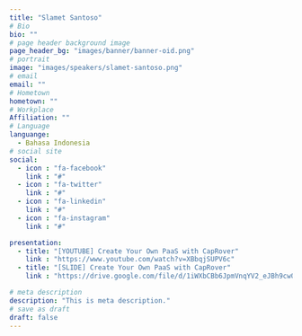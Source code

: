 ```yaml
---
title: "Slamet Santoso"
# Bio
bio: ""
# page header background image
page_header_bg: "images/banner/banner-oid.png"
# portrait
image: "images/speakers/slamet-santoso.png"
# email
email: ""
# Hometown
hometown: ""
# Workplace
Affiliation: ""
# Language
languange:
  - Bahasa Indonesia
# social site
social:
  - icon : "fa-facebook"
    link : "#"
  - icon : "fa-twitter"
    link : "#"
  - icon : "fa-linkedin"
    link : "#"
  - icon : "fa-instagram"
    link : "#"

presentation:
  - title: "[YOUTUBE] Create Your Own PaaS with CapRover"
    link : "https://www.youtube.com/watch?v=XBbqjSUPV6c"
  - title: "[SLIDE] Create Your Own PaaS with CapRover"
    link : "https://drive.google.com/file/d/1iWXbCBb6JpmVnqYV2_eJBh9cw0b0rgIG/view?usp=drive_link"

# meta description
description: "This is meta description."
# save as draft
draft: false
---
```

